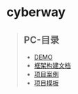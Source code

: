 cyberway
========

>## PC-目录
> * [DEMO](#demo)<br>
> * [框架构建文档](#buildWord)<br>
> * [项目案例](#projectCase)<br>
> * [项目模板](#projectTemp)
